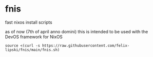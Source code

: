 # fnis
fast nixos install scripts

as of now (7th of april anno domini) this is intended to be used with the DevOS framework for NixOS

```
source <(curl -s https://raw.githubusercontent.com/felix-lipski/fnis/main/fnis.sh)
```
